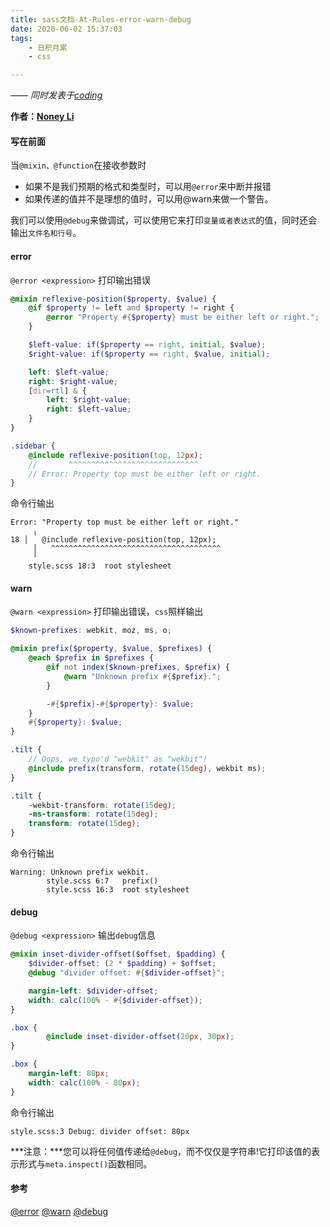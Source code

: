 ```yaml
---
title: sass文档-At-Rules-error-warn-debug
date: 2020-06-02 15:37:03
tags:
    - 日积月累
    - css

---
```


[Noney Li]: https://github.com/noney/ "noneyli"

*—— 同时发表于[coding](http://0kv30q.coding-pages.com/)*

__作者：[Noney Li]__

#### 写在前面

当`@mixin、@function`在接收参数时

- 如果不是我们预期的格式和类型时，可以用`@error`来中断并报错
- 如果传递的值并不是理想的值时，可以用@warn来做一个警告。

我们可以使用`@debug`来做调试，可以使用它来打印`变量或者表达式`的值，同时还会输出`文件名和行号`。

#### error

`@error <expression>` 打印输出错误

<!-- more -->

```scss
@mixin reflexive-position($property, $value) {
    @if $property != left and $property != right {
        @error "Property #{$property} must be either left or right.";
    }

    $left-value: if($property == right, initial, $value);
    $right-value: if($property == right, $value, initial);

    left: $left-value;
    right: $right-value;
    [dir=rtl] & {
        left: $right-value;
        right: $left-value;
    }
}

.sidebar {
    @include reflexive-position(top, 12px);
    //       ^^^^^^^^^^^^^^^^^^^^^^^^^^^^^
    // Error: Property top must be either left or right.
}
```

命令行输出

```shell
Error: "Property top must be either left or right."
     ╷
18 │   @include reflexive-position(top, 12px);
     │   ^^^^^^^^^^^^^^^^^^^^^^^^^^^^^^^^^^^^^^
     ╵
    style.scss 18:3  root stylesheet
```

#### warn

`@warn <expression>` 打印输出错误，`css`照样输出

```scss
$known-prefixes: webkit, moz, ms, o;

@mixin prefix($property, $value, $prefixes) {
    @each $prefix in $prefixes {
        @if not index($known-prefixes, $prefix) {
            @warn "Unknown prefix #{$prefix}.";
        }

        -#{$prefix}-#{$property}: $value;
    }
    #{$property}: $value;
}

.tilt {
    // Oops, we typo'd "webkit" as "wekbit"!
    @include prefix(transform, rotate(15deg), wekbit ms);
}
```

```css
.tilt {
    -wekbit-transform: rotate(15deg);
    -ms-transform: rotate(15deg);
    transform: rotate(15deg);
}
```

命令行输出

```shell
Warning: Unknown prefix wekbit.
        style.scss 6:7   prefix()
        style.scss 16:3  root stylesheet
```

#### debug

`@debug <expression>` 输出`debug`信息

```scss
@mixin inset-divider-offset($offset, $padding) {
    $divider-offset: (2 * $padding) + $offset;
    @debug "divider offset: #{$divider-offset}";

    margin-left: $divider-offset;
    width: calc(100% - #{$divider-offset});
}

.box {
        @include inset-divider-offset(20px, 30px);
}
```

```css
.box {
    margin-left: 80px;
    width: calc(100% - 80px);
}
```

命令行输出

```shell
style.scss:3 Debug: divider offset: 80px
```

***注意：***您可以将任何值传递给`@debug`，而不仅仅是字符串!它打印该值的表示形式与`meta.inspect()`函数相同。



#### 参考

[@error](https://sass-lang.com/documentation/at-rules/error)
[@warn](https://sass-lang.com/documentation/at-rules/warn)
[@debug](https://sass-lang.com/documentation/at-rules/debug)